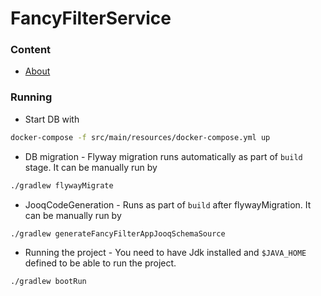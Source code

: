 # FancyFilterService

### Content
* [About](docs/about.md)

### Running
* Start DB with 
```bash
docker-compose -f src/main/resources/docker-compose.yml up
```

* DB migration - Flyway migration runs automatically as part of `build` stage. It can be manually run by
```bash
./gradlew flywayMigrate
```

* JooqCodeGeneration - Runs as part of `build` after flywayMigration. It can be manually run by 
```bash
./gradlew generateFancyFilterAppJooqSchemaSource
```

* Running the project - You need to have Jdk installed and `$JAVA_HOME` defined to be able to run the project.
```bash
./gradlew bootRun
```
